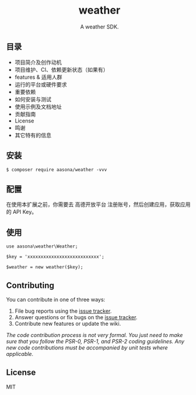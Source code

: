 <h1 align="center"> weather </h1>

<p align="center"> A weather SDK.</p>

## 目录
* 项目简介及创作动机
* 项目维护、CI、依赖更新状态（如果有）
* features & 适用人群
* 运行的平台或硬件要求
* 重要依赖
* 如何安装与测试
* 使用示例及文档地址
* 贡献指南
* License
* 鸣谢
* 其它特有的信息

## 安装

```shell
$ composer require aasona/weather -vvv
```

## 配置

在使用本扩展之前，你需要去 高德开放平台 注册账号，然后创建应用，获取应用的 API Key。

## 使用
```
use aasona\weather\Weather;

$key = 'xxxxxxxxxxxxxxxxxxxxxxxxxxx';

$weather = new weather($key);

```

## Contributing

You can contribute in one of three ways:

1. File bug reports using the [issue tracker](https://github.com/aasona/weather/issues).
2. Answer questions or fix bugs on the [issue tracker](https://github.com/aasona/weather/issues).
3. Contribute new features or update the wiki.

_The code contribution process is not very formal. You just need to make sure that you follow the PSR-0, PSR-1, and PSR-2 coding guidelines. Any new code contributions must be accompanied by unit tests where applicable._

## License

MIT